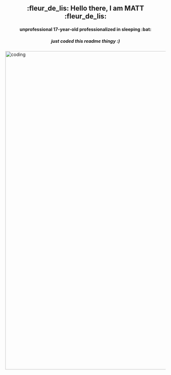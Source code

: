 <h2 align="center"> :fleur_de_lis: Hello there, I am MATT :fleur_de_lis:  </h2>
<h4 align="center"> unprofessional 17-year-old professionalized in sleeping :bat: </h4>
<h5 align="center"> just coded this readme thingy :) </h5>

<img align="center" alt="coding" width="1000" src="https://64.media.tumblr.com/471fb4d685aa8c76aaaf6b5493772ea7/aa4761c55f458ad7-05/s500x750/c1381abc91e91e82b7ad4b856875ff70ceaa3ae7.gif">
